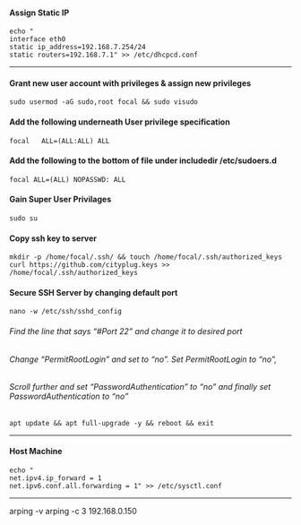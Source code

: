 #### Assign Static IP
    echo "
    interface eth0
    static ip_address=192.168.7.254/24
    static routers=192.168.7.1" >> /etc/dhcpcd.conf
--------------------------------------------------------------------------------
#### Grant new user account with privileges & assign new privileges
    sudo usermod -aG sudo,root focal && sudo visudo
#### Add the following underneath User privilege specification 
    focal	ALL=(ALL:ALL) ALL 
#### Add the following to the bottom of file under includedir /etc/sudoers.d 
    focal ALL=(ALL) NOPASSWD: ALL
#### Gain Super User Privilages
    sudo su
#### Copy ssh key to server
    mkdir -p /home/focal/.ssh/ && touch /home/focal/.ssh/authorized_keys
    curl https://github.com/cityplug.keys >> /home/focal/.ssh/authorized_keys
#### Secure SSH Server by changing default port
    nano -w /etc/ssh/sshd_config
###### Find the line that says “#Port 22” and change it to desired port 
###### Change “PermitRootLogin” and set to “no”. Set PermitRootLogin to “no”, 
###### Scroll further and set “PasswordAuthentication” to “no” and finally set PasswordAuthentication to “no”
    apt update && apt full-upgrade -y && reboot && exit
--------------------------------------------------------------------------------
#### Host Machine
    echo "
    net.ipv4.ip_forward = 1
    net.ipv6.conf.all.forwarding = 1" >> /etc/sysctl.conf
--------------------------------------------------------------------------------
arping -v
arping -c 3 192.168.0.150